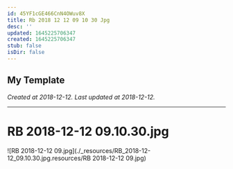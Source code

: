 ```yaml
---
id: 45YF1cGE466CnN4OWuv8X
title: Rb 2018 12 12 09 10 30 Jpg
desc: ''
updated: 1645225706347
created: 1645225706347
stub: false
isDir: false
---
```

My Template
---

_Created at 2018-12-12._
_Last updated at 2018-12-12._




---

# RB 2018-12-12 09.10.30.jpg


![RB 2018-12-12 09.jpg](./_resources/RB_2018-12-12_09.10.30.jpg.resources/RB 2018-12-12 09.jpg)

